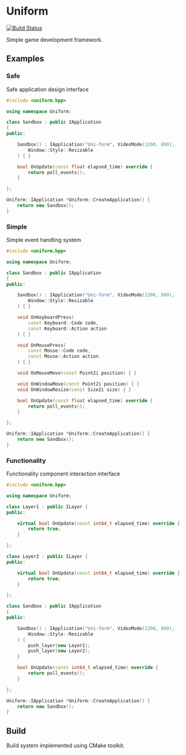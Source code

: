 # Uniform
[![Build Status](https://travis-ci.org/beryll1um/Uniform.svg?branch=master)](https://travis-ci.org/beryll1um/Uniform.svg?branch=master)

Simple game development framework.

## Examples
### Safe
Safe application design interface
```cpp
#include <uniform.hpp>

using namespace Uniform;

class Sandbox : public IApplication
{
public:

    Sandbox() : IApplication("Uni-form", VideoMode(1200, 800),
        Window::Style::Resizable
    ) { }

    bool OnUpdate(const float elapsed_time) override {
        return poll_events();
    }

};

Uniform::IApplication *Uniform::CreateApplication() {
    return new Sandbox();
}
```

### Simple
Simple event handling system
```cpp
#include <uniform.hpp>

using namespace Uniform;

class Sandbox : public IApplication
{
public:

    Sandbox() : IApplication("Uni-form", VideoMode(1200, 800),
        Window::Style::Resizable
    ) { }

    void OnKeyboardPress(
        const Keyboard::Code code,
        const Keyboard::Action action
    ) { }

    void OnMousePress(
        const Mouse::Code code,
        const Mouse::Action action
    ) { }

    void OnMouseMove(const Point2i position) { }

    void OnWindowMove(const Point2i position) { }
    void OnWindowResize(const Size2i size) { }

    bool OnUpdate(const float elapsed_time) override {
        return poll_events();
    }

};

Uniform::IApplication *Uniform::CreateApplication() {
    return new Sandbox();
}
```

### Functionality
Functionality component interaction interface
```cpp
#include <uniform.hpp>

using namespace Uniform;

class Layer1 : public ILayer {
public:

    virtual bool OnUpdate(const int64_t elapsed_time) override {
        return true;
    }

};

class Layer2 : public ILayer {
public:

    virtual bool OnUpdate(const int64_t elapsed_time) override {
        return true;
    }

};

class Sandbox : public IApplication
{
public:

    Sandbox() : IApplication("Uni-form", VideoMode(1200, 800),
        Window::Style::Resizable
    ) {
        push_layer(new Layer1);
        push_layer(new Layer2);
    }

    bool OnUpdate(const int64_t elapsed_time) override {
        return poll_events();
    }

};

Uniform::IApplication *Uniform::CreateApplication() {
    return new Sandbox();
}
```

## Build
Build system implemented using CMake toolkit.